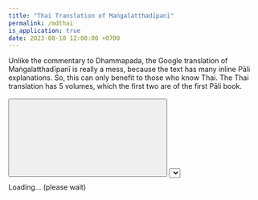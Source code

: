 ```yaml
---
title: "Thai Translation of Maṅgalatthadīpanī"
permalink: /mdthai
is_application: true
date: 2023-08-10 12:00:00 +0700
---
```


Unlike the commentary to Dhammapada, the Google translation of Maṅgalatthadīpanī is really a mess, because the text has many inline Pāli explanations. So, this can only benefit to those who know Thai. The Thai translation has 5 volumes, which the first two are of the first Pāli book.

<div id="toolbar" class="fixed" style="padding-bottom:10px;padding-top:3px;">
<span class="toolbarbg">
<button onClick="bcUtil.toggleToolBar(mdThai);"><svg class="icon"><use xlink:href="/assets/fontawesome/custom.svg#window-maximize"></use></svg></button>
<select id="paranumselector" title="Paragraph number to go" onChange="mdThai.goParaNum();"></select>
</span>
</div>
<div id="textdisplay">Loading... (please wait)</div>
<script src="/assets/js/mdthai.js"></script>
<script src="/assets/js/pako_inflate.min.js"></script>
<script>
window.mdThai = mdThai;
mdThai.util = bcUtil;
mdThai.loadText();
</script>



